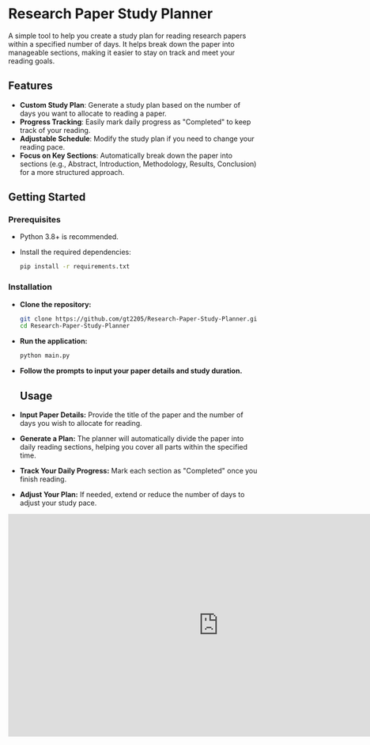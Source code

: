 # Research Paper Study Planner

A simple tool to help you create a study plan for reading research papers within a specified number of days. It helps break down the paper into manageable sections, making it easier to stay on track and meet your reading goals.

## Features

- **Custom Study Plan**: Generate a study plan based on the number of days you want to allocate to reading a paper.
- **Progress Tracking**: Easily mark daily progress as "Completed" to keep track of your reading.
- **Adjustable Schedule**: Modify the study plan if you need to change your reading pace.
- **Focus on Key Sections**: Automatically break down the paper into sections (e.g., Abstract, Introduction, Methodology, Results, Conclusion) for a more structured approach.

## Getting Started

### Prerequisites

- Python 3.8+ is recommended.
- Install the required dependencies:

   ```bash
   pip install -r requirements.txt

### Installation
- **Clone the repository:**
  ```bash
  git clone https://github.com/gt2205/Research-Paper-Study-Planner.git
  cd Research-Paper-Study-Planner

- **Run the application:**
  ```bash
  python main.py
- **Follow the prompts to input your paper details and study duration.**

  ## Usage
- **Input Paper Details:** Provide the title of the paper and the number of days you wish to allocate for reading.
- **Generate a Plan:** The planner will automatically divide the paper into daily reading sections, helping you cover all parts within the specified time.
- **Track Your Daily Progress:** Mark each section as "Completed" once you finish reading.
- **Adjust Your Plan:** If needed, extend or reduce the number of days to adjust your study pace.


<iframe
	src="https://garvit2205-research-paper-study-planner.hf.space"
	frameborder="0"
	width="850"
	height="450"
></iframe>
